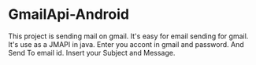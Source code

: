 # GmailApi-Android
This project is  sending mail on gmail.
It's easy for email sending for gmail. It's use as a JMAPI in java. 
Enter you accont in gmail and password. And Send To email id. Insert your Subject and Message.
